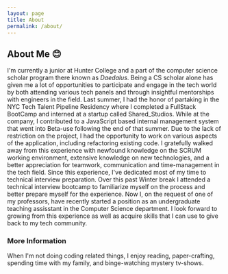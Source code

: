 ```yaml
---
layout: page
title: About
permalink: /about/
---
```


## About Me :blush:
I'm currently a junior at Hunter College and a part of the computer science scholar program there known as *Daedalus*. Being a CS scholar alone has given me a lot of opportunities to participate and engage in the tech world by both attending various tech panels and through insightful mentorships with engineers in the field. Last summer, I had the honor of partaking in the NYC Tech Talent Pipeline Residency where I completed a FullStack BootCamp and interned at a startup called Shared_Studios. While at the company, I contributed to a JavaScript based internal management system that went into Beta-use following the end of that summer. Due to the lack of restriction on the project, I had the opportunity to work on various aspects of the application, including refactoring existing code. I gratefully walked away from this experience with newfound knowledge on the SCRUM working environment, extensive knowledge on new technologies, and a better appreciation for teamwork, communication and time-management in the tech field. Since this experience, I've dedicated most of my time to technical interview preparation. Over this past Winter break I attended a technical interview bootcamp to familiarize myself on the process and better prepare myself for the experience. Now I, on the request of one of my professors, have recently started a position as an undergraduate teaching assisstant in the Computer Science department. I look forward to growing from this experience as well as acquire skills that I can use to give back to my tech community. 

### More Information
When I'm not doing coding related things, I enjoy reading, paper-crafting, spending time with my family, and binge-watching mystery tv-shows.

